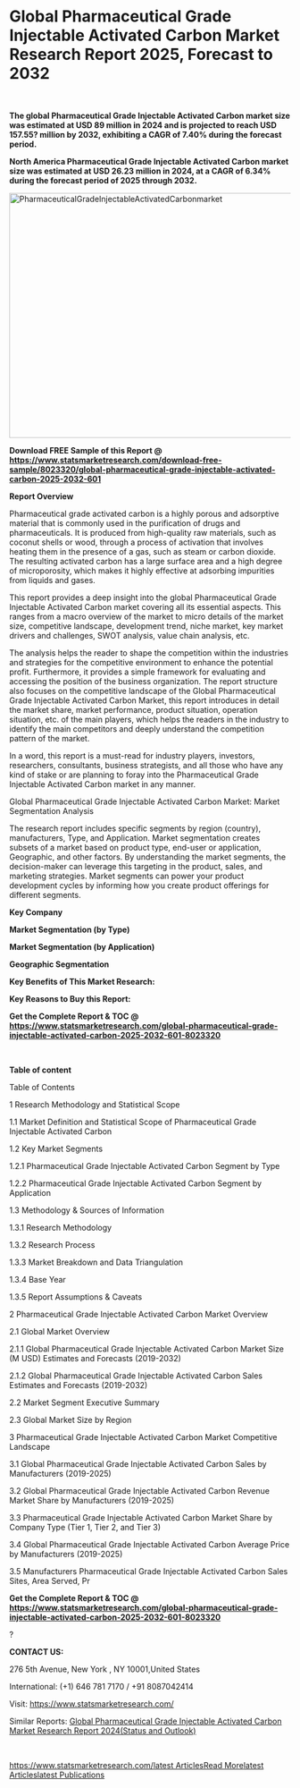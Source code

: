 <h1>Global Pharmaceutical Grade Injectable Activated Carbon Market Research Report 2025, Forecast to 2032</h1><br/><p><strong>The global Pharmaceutical Grade Injectable Activated Carbon market size was estimated at USD 89 million in 2024 and is projected to reach USD 157.55? million by 2032, exhibiting a <strong>CAGR</strong> of 7.40% during the forecast period.</strong></p>
 
 
 
 <p><strong>North America Pharmaceutical Grade Injectable Activated Carbon market size was estimated at USD 26.23 million in 2024, at a <strong>CAGR</strong> of 6.34% during the forecast period of 2025 through 2032.</strong></p>
 
 
 
 <p><img alt="PharmaceuticalGradeInjectableActivatedCarbonmarket" src="https://www.grandresearchstore.com/assets/report-images/PharmaceuticalGradeInjectableActivatedCarbonmarket.png" style="width: 730px; height: 438px;" /></p>
 
 
 
 <p><strong>Download FREE Sample of this Report @ <a href="https://www.statsmarketresearch.com/download-free-sample/8023320/global-pharmaceutical-grade-injectable-activated-carbon-2025-2032-601">https://www.statsmarketresearch.com/download-free-sample/8023320/global-pharmaceutical-grade-injectable-activated-carbon-2025-2032-601</a></strong></p>
 
 
 
 <p><strong>Report Overview</strong></p>
 
 
 
 <p>Pharmaceutical grade activated carbon is a highly porous and adsorptive material that is commonly used in the purification of drugs and pharmaceuticals. It is produced from high-quality raw materials, such as coconut shells or wood, through a process of activation that involves heating them in the presence of a gas, such as steam or carbon dioxide. The resulting activated carbon has a large surface area and a high degree of microporosity, which makes it highly effective at adsorbing impurities from liquids and gases.</p>
 
 
 
 <p>This report provides a deep insight into the global Pharmaceutical Grade Injectable Activated Carbon market covering all its essential aspects. This ranges from a macro overview of the market to micro details of the market size, competitive landscape, development trend, niche market, key market drivers and challenges, SWOT analysis, value chain analysis, etc.</p>
 
 
 
 <p>The analysis helps the reader to shape the competition within the industries and strategies for the competitive environment to enhance the potential profit. Furthermore, it provides a simple framework for evaluating and accessing the position of the business organization. The report structure also focuses on the competitive landscape of the Global Pharmaceutical Grade Injectable Activated Carbon Market, this report introduces in detail the market share, market performance, product situation, operation situation, etc. of the main players, which helps the readers in the industry to identify the main competitors and deeply understand the competition pattern of the market.</p>
 
 
 
 <p>In a word, this report is a must-read for industry players, investors, researchers, consultants, business strategists, and all those who have any kind of stake or are planning to foray into the Pharmaceutical Grade Injectable Activated Carbon market in any manner.</p>
 
 
 
 <p>Global Pharmaceutical Grade Injectable Activated Carbon Market: Market Segmentation Analysis</p>
 
 
 
 <p>The research report includes specific segments by region (country), manufacturers, Type, and Application. Market segmentation creates subsets of a market based on product type, end-user or application, Geographic, and other factors. By understanding the market segments, the decision-maker can leverage this targeting in the product, sales, and marketing strategies. Market segments can power your product development cycles by informing how you create product offerings for different segments.</p>
 
 
 
 <p><strong>Key Company</strong></p>
 
 
 
 <p><strong>Market Segmentation (by Type)</strong></p>
 
 
 
 <p><strong>Market Segmentation (<strong>by Application</strong>)</strong></p>
 
 
 
 <p><strong>Geographic Segmentation</strong></p>
 
 
 
 <p><strong>Key Benefits of This Market Research:</strong></p>
 
 
 
 <p><strong>Key <strong>Reasons to Buy</strong> this Report:</strong></p>
 
 
 
 <div><b>Get the Complete Report & TOC @ <a href="https://www.statsmarketresearch.com/global-pharmaceutical-grade-injectable-activated-carbon-2025-2032-601-8023320">https://www.statsmarketresearch.com/global-pharmaceutical-grade-injectable-activated-carbon-2025-2032-601-8023320</a></b></div>
 
 
 
 <p><br />
 
 <b>Table of content</b></p>
 
 
 
 <p>Table of Contents<br />
 
 1 Research Methodology and Statistical Scope<br />
 
 1.1 Market Definition and Statistical Scope of Pharmaceutical Grade Injectable Activated Carbon<br />
 
 1.2 Key Market Segments<br />
 
 1.2.1 Pharmaceutical Grade Injectable Activated Carbon Segment by Type<br />
 
 1.2.2 Pharmaceutical Grade Injectable Activated Carbon Segment by Application<br />
 
 1.3 Methodology & Sources of Information<br />
 
 1.3.1 Research Methodology<br />
 
 1.3.2 Research Process<br />
 
 1.3.3 Market Breakdown and Data Triangulation<br />
 
 1.3.4 Base Year<br />
 
 1.3.5 Report Assumptions & Caveats<br />
 
 2 Pharmaceutical Grade Injectable Activated Carbon Market Overview<br />
 
 2.1 Global Market Overview<br />
 
 2.1.1 Global Pharmaceutical Grade Injectable Activated Carbon Market Size (M USD) Estimates and Forecasts (2019-2032)<br />
 
 2.1.2 Global Pharmaceutical Grade Injectable Activated Carbon Sales Estimates and Forecasts (2019-2032)<br />
 
 2.2 Market Segment Executive Summary<br />
 
 2.3 Global Market Size by Region<br />
 
 3 Pharmaceutical Grade Injectable Activated Carbon Market Competitive Landscape<br />
 
 3.1 Global Pharmaceutical Grade Injectable Activated Carbon Sales by Manufacturers (2019-2025)<br />
 
 3.2 Global Pharmaceutical Grade Injectable Activated Carbon Revenue Market Share by Manufacturers (2019-2025)<br />
 
 3.3 Pharmaceutical Grade Injectable Activated Carbon Market Share by Company Type (Tier 1, Tier 2, and Tier 3)<br />
 
 3.4 Global Pharmaceutical Grade Injectable Activated Carbon Average Price by Manufacturers (2019-2025)<br />
 
 3.5 Manufacturers Pharmaceutical Grade Injectable Activated Carbon Sales Sites, Area Served, Pr</p>
 
 
 
 <div><b>Get the Complete Report & TOC @ <a href="https://www.statsmarketresearch.com/global-pharmaceutical-grade-injectable-activated-carbon-2025-2032-601-8023320">https://www.statsmarketresearch.com/global-pharmaceutical-grade-injectable-activated-carbon-2025-2032-601-8023320</a></b></div>
 
 
 
 <p>? </p>
 
 
 
 <p><b>CONTACT US:</b><br />
 
 276 5th Avenue, New York , NY 10001,United States<br />
 
 International: (+1) 646 781 7170 / +91 8087042414<br />
 
 Visit: <a href="https://www.statsmarketresearch.com/">https://www.statsmarketresearch.com/</a><br />
 
 Similar Reports: <a href="https://www.statsmarketresearch.com/global-pharmaceutical-grade-injectable-activated-carbon-2025-2032-601-8023320">Global Pharmaceutical Grade Injectable Activated Carbon Market Research Report 2024(Status and Outlook)</a><br />
 
 <br />
 
 <a href="https://gyeongbokgung.com">https://www.statsmarketresearch.com/</a><a href="https://hallyeomaritime.com">latest Articles</a><a href="https://jingwansa.com">Read More</a><a href="https://nguoiviet.jp/">latest Articles</a><a href="https://www.intelmarketresearch.com/">latest Publications</a></p>